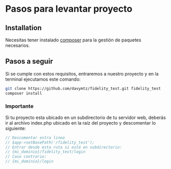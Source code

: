 # Pasos para levantar proyecto

## Installation
Necesitas tener instalado [composer](https://getcomposer.org/) para la gestión de paquetes necesarios.

## Pasos a seguir
Si se cumple con estos requisitos, entraremos a nuestro proyecto y en la terminal ejecutamos este comando:
```bash
git clone https://github.com/davymtz/fidelity_test.git fidelity_test
composer install
```
### Importante
Si tu proyecto esta ubicado en un subdirectorio de tu servidor web, deberás ir al archivo index.php ubicado en la raíz del proyecto y descomentar lo siguiente:
```php
// Descomentar estra linea
// $app->setBasePath('/fidelity_test');
// Entrar desde esta ruta si está en subdirectorio:
// {mi_dominio}/fidelity_test/login
// Caso contrario:
// {mi_dominio}/login
```